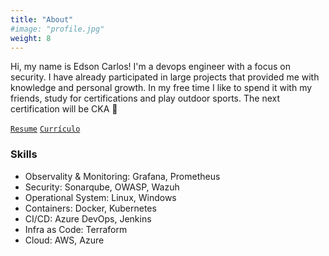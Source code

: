 ```yaml
---
title: "About"
#image: "profile.jpg"
weight: 8
---
```


Hi, my name is Edson Carlos! I'm a devops engineer with a focus on security. I have already participated in large projects that provided me with knowledge and personal growth. In my free time I like to spend it with my friends, study for certifications and play outdoor sports. The next certification will be CKA 💪

[`Resume`](https://drive.google.com/file/d/1xKGG0nNF5Oz5XIRYGpjDwVKLC4p-BMUo/view?usp=sharing) [`Currículo`](https://drive.google.com/file/d/1g-UGDhE69orKlg96MSp0_6L_6oKqYw0o/view?usp=sharing)




### Skills


* Observality & Monitoring: Grafana, Prometheus
* Security: Sonarqube, OWASP, Wazuh
* Operational System: Linux, Windows
* Containers: Docker, Kubernetes
* CI/CD: Azure DevOps, Jenkins
* Infra as Code: Terraform 
* Cloud: AWS, Azure

